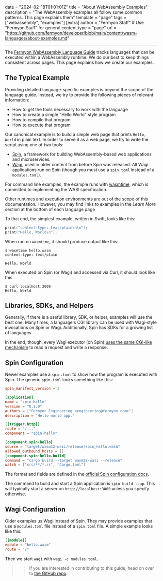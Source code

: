 date = "2024-02-18T01:01:01Z"
title = "About WebAssembly Examples"
description = "The WebAssembly examples all follow some common patterns. This page explains them"
template = "page"
tags = ["webassembly", "examples"]
[extra]
author = "Fermyon Staff"  # Use "Fermyon Staff" for general content
type = "page"
url = "https://github.com/fermyon/developer/blob/main/content/wasm-languages/about-examples.md"

---

The [Fermyon WebAssembly Language Guide](/wasm-languages/webassembly-language-support) tracks languages that can be executed within a WebAssembly runtime. We do our best to keep things consistent across pages. This page explains how we create our examples.

## The Typical Example

Providing detailed language-specific examples is beyond the scope of the language guide. Instead, we try to provide the following pieces of relevant information:

- How to get the tools necessary to work with the language
- How to create a simple "Hello World" style program
- How to compile that program
- How to execute that program

Our canonical example is to build a simple web page that prints `Hello, World` in plain text. In order to serve it as a web page, we try to write the script using one of two tools:

- [Spin](https://spin.fermyon.dev/), a framework for building WebAssembly-based web applications and microservices.
- [Wagi](https://github.com/deislabs/wagi), used in older content from before Spin was released. All Wagi applications run on Spin (though you must use a `spin.toml` instead of a `modules.toml`).

For command line examples, the example runs with [wasmtime](https://wasmtime.dev/), which is committed to implementing the WASI specification.

Other runtimes and execution environments are out of the scope of this documentation. However, you may find links to examples in the _Learn More_ section at the bottom of each language page

To that end, the simplest example, written in Swift, looks like this:

```swift
print("content-type: text/plain\n\n");
print("Hello, World\n");
```

When run on `wasmtime`, it should produce output like this:

```console
$ wasmtime hello.wasm
content-type: text/plain

Hello, World
```

When executed on Spin (or Wagi) and accessed via Curl, it should look like this:

```console
$ curl localhost:3000                                       
Hello, World
```

## Libraries, SDKs, and Helpers

Generally, if there is a useful library, SDK, or helper, examples will use the best one. Many times, a language's CGI library can be used with Wagi-style invocations on Spin or Wagi. Additionally, Spin has SDKs for a growing list of languages.

In the end, though, every Wagi executor (on Spin) [uses the same CGI-like mechanism](https://github.com/deislabs/wagi/blob/main/docs/architecture.md) to read a request and write a response.

## Spin Configuration

Newer examples use a `spin.toml` to show how the program is executed with Spin. The generic `spin.toml` looks something like this:

```toml
spin_manifest_version = 2

[application]
name = "spin-hello"
version = "0.1.0"
authors = ["Fermyon Engineering <engineering@fermyon.com>"]
description = "Hello world app."

[[trigger.http]]
route = "/..."
component = "spin-hello"

[component.spin-hello]
source = "target/wasm32-wasi/release/spin_hello.wasm"
allowed_outbound_hosts = []
[component.spin-hello.build]
command = "cargo build --target wasm32-wasi --release"
watch = ["src/**/*.rs", "Cargo.toml"]
```

The format and fields are defined in the [official Spin configuration docs](https://spinframework.dev/v2/manifest-reference).

The command to build and start a Spin application is `spin build --up`. This will typically start a server on `http://localhost:3000` unless you specify otherwise.

## Wagi Configuration

Older examples us Wagi instead of Spin. They may provide examples that use a `modules.toml` file instead of a `spin.toml` file. A simple example looks like this:

```toml
[[module]]
module = "hello.wasm"
route = "/"
```

Then we start `wagi` with `wagi -c modules.toml`.

>> If you are interested in contributing to this guide, head on over to [the GitHub repo](https://github.com/fermyon/wasm-languages).
